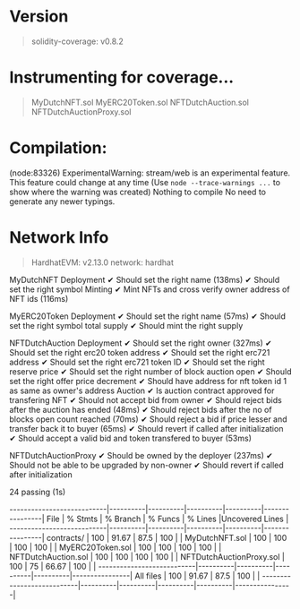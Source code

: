 Version
=======
> solidity-coverage: v0.8.2

Instrumenting for coverage...
=============================

> MyDutchNFT.sol
> MyERC20Token.sol
> NFTDutchAuction.sol
> NFTDutchAuctionProxy.sol

Compilation:
============

(node:83326) ExperimentalWarning: stream/web is an experimental feature. This feature could change at any time
(Use `node --trace-warnings ...` to show where the warning was created)
Nothing to compile
No need to generate any newer typings.

Network Info
============
> HardhatEVM: v2.13.0
> network:    hardhat



  MyDutchNFT
    Deployment
      ✔ Should set the right name (138ms)
      ✔ Should set the right symbol
    Minting
      ✔ Mint NFTs and cross verify owner address of NFT ids (116ms)

  MyERC20Token
    Deployment
      ✔ Should set the right name (57ms)
      ✔ Should set the right symbol
    total supply
      ✔ Should mint the right supply

  NFTDutchAuction
    Deployment
      ✔ Should set the right owner (327ms)
      ✔ Should set the right erc20 token address
      ✔ Should set the right erc721 address
      ✔ Should set the right erc721 token ID
      ✔ Should set the right reserve price
      ✔ Should set the right number of block auction open
      ✔ Should set the right offer price decrement
      ✔ Should have address for nft token id 1 as same as owner's address
    Auction
      ✔ Is auction contract approved for transfering NFT
      ✔ Should not accept bid from owner
      ✔ Should reject bids after the auction has ended (48ms)
      ✔ Should reject bids after the no of blocks open count reached (70ms)
      ✔ Should reject a bid if price lesser and transfer back it to buyer (65ms)
      ✔ Should revert if called after initialization
      ✔ Should accept a valid bid and token transfered to buyer (53ms)

  NFTDutchAuctionProxy
    ✔ Should be owned by the deployer (237ms)
    ✔ Should not be able to be upgraded by non-owner
    ✔ Should revert if called after initialization


  24 passing (1s)

---------------------------|----------|----------|----------|----------|----------------|
File                       |  % Stmts | % Branch |  % Funcs |  % Lines |Uncovered Lines |
---------------------------|----------|----------|----------|----------|----------------|
 contracts/                |      100 |    91.67 |     87.5 |      100 |                |
  MyDutchNFT.sol           |      100 |      100 |      100 |      100 |                |
  MyERC20Token.sol         |      100 |      100 |      100 |      100 |                |
  NFTDutchAuction.sol      |      100 |      100 |      100 |      100 |                |
  NFTDutchAuctionProxy.sol |      100 |       75 |    66.67 |      100 |                |
---------------------------|----------|----------|----------|----------|----------------|
All files                  |      100 |    91.67 |     87.5 |      100 |                |
---------------------------|----------|----------|----------|----------|----------------|
